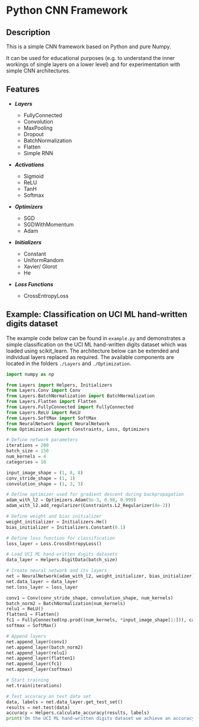 # Python CNN Framework

## Description
This is a simple CNN framework based on Python and pure Numpy. 

It can be used for educational purposes (e.g. to understand the inner workings of single layers on a lower level) and for experimentation with simple CNN architectures.

## Features
- ***Layers***
  - FullyConnected
  - Convolution
  - MaxPooling
  - Dropout
  - BatchNormalization
  - Flatten
  - Simple RNN

- ***Activations***
  - Sigmoid
  - ReLU
  - TanH
  - Softmax
  
- ***Optimizers***
  - SGD
  - SGDWithMomentum
  - Adam

- ***Initializers***
  - Constant
  - UniformRandom
  - Xavier/ Glorot
  - He

- ***Loss Functions***
  - CrossEntropyLoss


## Example: Classification on UCI ML hand-written digits dataset
The example code below can be found in `example.py` and demonstrates a simple classification on the UCI ML hand-written digits dataset which was loaded using scikit_learn. The architecture below can be extended and individual layers replaced as required. The available components are located in the folders `./Layers` and `./Optimization`. 
```python
import numpy as np

from Layers import Helpers, Initializers
from Layers.Conv import Conv
from Layers.BatchNormalization import BatchNormalization
from Layers.Flatten import Flatten
from Layers.FullyConnected import FullyConnected
from Layers.ReLU import ReLU
from Layers.SoftMax import SoftMax
from NeuralNetwork import NeuralNetwork
from Optimization import Constraints, Loss, Optimizers

# Define network parameters
iterations = 200
batch_size = 150
num_kernels = 4
categories = 10

input_image_shape = (1, 8, 8)
conv_stride_shape = (1, 1)
convolution_shape = (1, 3, 3)

# Define optimizer used for gradient descent during backpropagation
adam_with_l2 = Optimizers.Adam(5e-3, 0.98, 0.999)
adam_with_l2.add_regularizer(Constraints.L2_Regularizer(8e-2))

# Define weight and bias initializer
weight_initializer = Initializers.He()
bias_initializer = Initializers.Constant(0.1)

# Define loss function for classification
loss_layer = Loss.CrossEntropyLoss()

# Load UCI ML hand-written digits datasets
data_layer = Helpers.DigitData(batch_size)

# Create neural network and its layers
net = NeuralNetwork(adam_with_l2, weight_initializer, bias_initializer)
net.data_layer = data_layer
net.loss_layer = loss_layer

conv1 = Conv(conv_stride_shape, convolution_shape, num_kernels)
batch_norm2 = BatchNormalization(num_kernels)
relu1 = ReLU()
flatten1 = Flatten()
fc1 = FullyConnected(np.prod((num_kernels, *input_image_shape[1:])), categories)
softmax = SoftMax()

# Append layers
net.append_layer(conv1)
net.append_layer(batch_norm2)
net.append_layer(relu1)
net.append_layer(flatten1)
net.append_layer(fc1)
net.append_layer(softmax)

# Start training
net.train(iterations)

# Test accuracy on test data set
data, labels = net.data_layer.get_test_set()
results = net.test(data)
accuracy = Helpers.calculate_accuracy(results, labels)
print('On the UCI ML hand-written digits dataset we achieve an accuracy of: {}%'.format(accuracy * 100.))
```

